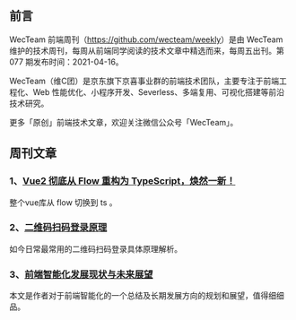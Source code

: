 ## 前言

WecTeam 前端周刊（<https://github.com/wecteam/weekly>）是由 WecTeam 维护的技术周刊，每周从前端同学阅读的技术文章中精选而来，每周五出刊。第 077 期发布时间：2021-04-16。

WecTeam（维C团）是京东旗下京喜事业群的前端技术团队，主要专注于前端工程化、Web 性能优化、小程序开发、Severless、多端复用、可视化搭建等前沿技术研究。

更多「原创」前端技术文章，欢迎关注微信公众号「WecTeam」。


## 周刊文章

### 1、[Vue2 彻底从 Flow 重构为 TypeScript，焕然一新！](https://mp.weixin.qq.com/s/PZLiv8FiVlthE_VNnrMwUw)

整个vue库从 flow 切换到 ts 。

### 2、[二维码扫码登录原理](https://mp.weixin.qq.com/s/flqUkl2WLFCCjbXI6eYeLg)

如今日常最常用的二维码扫码登录具体原理解析。

### 3、[前端智能化发展现状与未来展望](https://mp.weixin.qq.com/s/6PHxZb7x7aHTWe4HZHGLWg)

本文是作者对于前端智能化的一个总结及长期发展方向的规划和展望，值得细细品。
